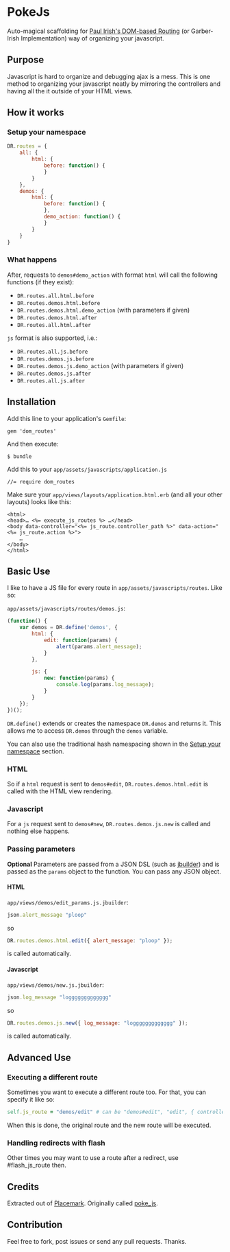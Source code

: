 # PokeJs
Auto-magical scaffolding for
[Paul Irish's DOM-based Routing](http://www.paulirish.com/2009/markup-based-unobtrusive-comprehensive-dom-ready-execution/)
(or Garber-Irish Implementation) way of organizing your javascript.

## Purpose
Javascript is hard to organize and debugging ajax is a mess. This is one method to organizing your javascript neatly by mirroring the controllers and having all the it outside of your HTML views.

## How it works
### Setup your namespace
```javascript
DR.routes = {
	all: {
		html: {
			before: function() {
			}
		}
	},
	demos: {
		html: {
			before: function() {
			},
			demo_action: function() {
			}
		}
	}
}
```
### What happens
After, requests to `demos#demo_action` with format `html` will call the following functions (if they exist):
* `DR.routes.all.html.before`
* `DR.routes.demos.html.before`
* `DR.routes.demos.html.demo_action` (with parameters if given)
* `DR.routes.demos.html.after`
* `DR.routes.all.html.after`

`js` format is also supported, i.e.:
* `DR.routes.all.js.before`
* `DR.routes.demos.js.before`
* `DR.routes.demos.js.demo_action` (with parameters if given)
* `DR.routes.demos.js.after`
* `DR.routes.all.js.after`

## Installation
Add this line to your application's `Gemfile`:

    gem 'dom_routes'

And then execute:

    $ bundle

Add this to your `app/assets/javascripts/application.js`

    //= require dom_routes

Make sure your `app/views/layouts/application.html.erb` (and all your other layouts) looks like this:
```erb
<html>
<head>… <%= execute_js_routes %> …</head>
<body data-controller="<%= js_route.controller_path %>" data-action="<%= js_route.action %>">
    …
</body>
</html>
```

## Basic Use
I like to have a JS file for every route in `app/assets/javascripts/routes`. Like so:

`app/assets/javascripts/routes/demos.js`:
```javascript
(function() {
	var demos = DR.define('demos', {
		html: {
			edit: function(params) {
				alert(params.alert_message);
			}
		},

		js: {
			new: function(params) {
				console.log(params.log_message);
			}
		}
	});
})();
```

`DR.define()` extends or creates the namespace `DR.demos`
and returns it. This allows me to access `DR.demos` through
the `demos` variable.

You can also use the traditional hash
namespacing shown in the [Setup your namespace](https://github.com/s12chung/dom_routes#setup-your-namespace) section.

### HTML
So if a `html` request is sent to `demos#edit`, `DR.routes.demos.html.edit` is called with the HTML view rendering.

### Javascript
For a `js` request sent to `demos#new`, `DR.routes.demos.js.new` is called and nothing else happens.

### Passing parameters
__Optional__ Parameters are passed from a JSON DSL (such as [jbuilder](https://github.com/rails/jbuilder/)) and is passed as the `params` object to the function. You can pass any JSON object.

#### HTML
`app/views/demos/edit_params.js.jbuilder`:
```ruby
json.alert_message "ploop"
```
so 
```javascript
DR.routes.demos.html.edit({ alert_message: "ploop" });
```
is called automatically.

#### Javascript
`app/views/demos/new.js.jbuilder`:
```ruby
json.log_message "loggggggggggggg"
```
so
```javascript
DR.routes.demos.js.new({ log_message: "loggggggggggggg" });
```
is called automatically.

## Advanced Use
### Executing a different route
Sometimes you want to execute a different route too. For that, you can specify it like so:
```ruby
self.js_route = "demos/edit" # can be "demos#edit", "edit", { controller: "demos", action: "edit" }, or a DomRoutes::Route object
```
When this is done, the original route and the new route will be executed.

### Handling redirects with flash
Other times you may want to use a route after a redirect, use #flash_js_route then.

## Credits
Extracted out of [Placemark](https://www.placemarkhq.com/). Originally called [poke_js](https://github.com/s12chung/poke_js).

## Contribution
Feel free to fork, post issues or send any pull requests. Thanks.